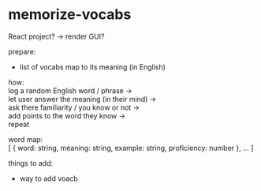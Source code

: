 # memorize-vocabs

React project? -> render GUI?

prepare: 
- list of vocabs map to its meaning (in English)

how: <br>
log a random English word / phrase -> <br>
let user answer the meaning (in their mind) -> <br> 
ask there familiarity / you know or not -> <br>
add points to the word they know -> <br>
repeat 

word map: <br>
[
  {
    word: string,
    meaning: string,
	example: string,
    proficiency: number
  },
  ...
]

things to add: 
- way to add voacb
